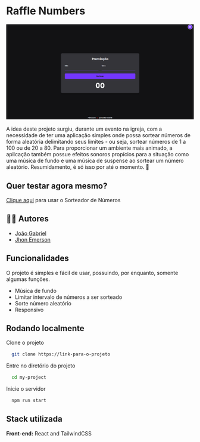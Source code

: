 
# Raffle Numbers

<img src="screen.png" alt="screen" />

A idea deste projeto surgiu, durante um evento na igreja, com a necessidade de ter uma aplicação simples onde possa sortear números de forma aleatória delimitando seus limites - ou seja, sortear números de 1 a 100 ou de 20 a 80. Para proporcionar um ambiente mais animado, a aplicação também possue efeitos sonoros propícios para a situação como uma música de fundo e uma música de suspense ao sortear um número aleatório. Resumidamento, é só isso por até o momento. 💙



## Quer testar agora mesmo?

[Clique aqui](https://raffle-numbers.vercel.app/) para usar o Sorteador de Números
## 👨‍💻 Autores

- [João Gabriel](https://www.github.com/JGabriel963)
- [Jhon Emerson](https://www.github.com/johnggli)


## Funcionalidades

O projeto é simples e fácil de usar, possuindo, por enquanto, somente algumas funções.

- Música de fundo
- Limitar intervalo de números a ser sorteado
- Sorte número aleatório 
- Responsivo


## Rodando localmente

Clone o projeto

```bash
  git clone https://link-para-o-projeto
```

Entre no diretório do projeto

```bash
  cd my-project
```

Inicie o servidor

```bash
  npm run start
```


## Stack utilizada

**Front-end:** React and TailwindCSS





